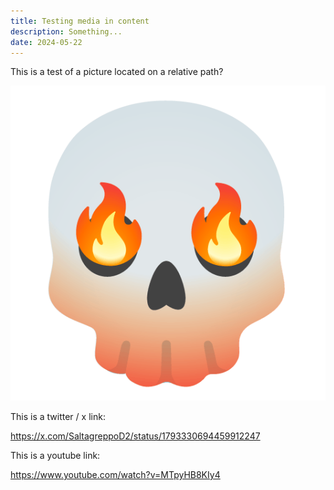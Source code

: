 ```yaml
---
title: Testing media in content
description: Something...
date: 2024-05-22
---
```


This is a test of a picture located on a relative path?

![Flaming skull icon](./img/skull.png)

This is a twitter / x link:

https://x.com/SaltagreppoD2/status/1793330694459912247

This is a youtube link:

https://www.youtube.com/watch?v=MTpyHB8KIy4
